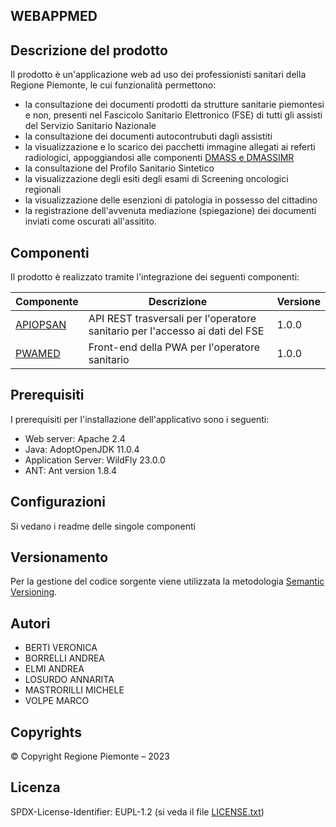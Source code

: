 ## WEBAPPMED

## Descrizione del prodotto
Il prodotto è un'applicazione web ad uso dei professionisti sanitari della Regione Piemonte,
le cui funzionalità permettono:
- la consultazione dei documenti prodotti da strutture sanitarie piemontesi e non, presenti nel Fascicolo Sanitario Elettronico (FSE) di tutti gli assisti del Servizio Sanitario Nazionale
- la consultazione dei documenti autocontrubuti dagli assistiti
- la visualizzazione e lo scarico dei pacchetti immagine allegati ai referti radiologici, appoggiandosi alle componenti [DMASS e DMASSIMR](https://github.com/regione-piemonte/imr-fse)
- la consultazione del Profilo Sanitario Sintetico
- la visualizzazione degli esiti degli esami di Screening oncologici regionali
- la visualizzazione delle esenzioni di patologia in possesso del cittadino
- la registrazione dell'avvenuta mediazione (spiegazione) dei documenti inviati come oscurati all'assitito.


## Componenti
Il prodotto è realizzato tramite l'integrazione dei seguenti componenti:

| Componente |Descrizione  |Versione |
|--|--|--|
|[APIOPSAN](apiopsan) |API REST trasversali per l'operatore sanitario per l'accesso ai dati del FSE | 1.0.0 | 
|[PWAMED](pwamed) | Front-end della PWA per l'operatore sanitario | 1.0.0 |

## Prerequisiti
I prerequisiti per l'installazione dell'applicativo sono i seguenti:
- Web server: Apache 2.4
- Java: AdoptOpenJDK 11.0.4
- Application Server: WildFly 23.0.0
- ANT: Ant version 1.8.4


## Configurazioni
Si vedano i readme delle singole componenti

## Versionamento
Per la gestione del codice sorgente viene utilizzata la metodologia [Semantic Versioning](https://semver.org/).

## Autori
- BERTI VERONICA
- BORRELLI ANDREA
- ELMI ANDREA
- LOSURDO ANNARITA
- MASTRORILLI MICHELE
- VOLPE MARCO


## Copyrights
© Copyright Regione Piemonte – 2023

## Licenza
SPDX-License-Identifier: EUPL-1.2 (si veda il file [LICENSE.txt](LICENSE.txt))

